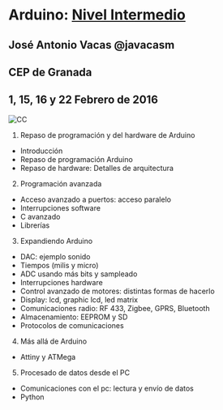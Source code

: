 # Arduino: [Nivel Intermedio](https://www.juntadeandalucia.es/educacion/seneca/seneca/jsp/gestionactividades/DetActForPub.jsp?X_EDIACTFOR=159721)


## José Antonio Vacas @javacasm
## CEP de Granada


## 1, 15, 16 y 22  Febrero de 2016

![CC](https://licensebuttons.net/l/by-sa/3.0/88x31.png)

1. Repaso de programación y del hardware de Arduino
  * Introducción
  * Repaso de programación Arduino
  * Repaso de hardware: Detalles de arquitectura
2. Programación avanzada
  * Acceso avanzado a puertos: acceso paralelo
  * Interrupciones software
  * C avanzado
  * Librerías
3. Expandiendo Arduino
  * DAC: ejemplo sonido
  * Tiempos (milis y micro)
  * ADC usando más bits y sampleado
  * Interrupciones hardware
  * Control avanzado de motores: distintas formas de hacerlo
  * Display: lcd, graphic lcd, led matrix
  * Comunicaciones radio: RF 433, Zigbee, GPRS, Bluetooth
  * Almacenamiento: EEPROM y SD
  * Protocolos de comunicaciones
4. Más allá de Arduino
  * Attiny y ATMega
5. Procesado de datos desde el PC
  * Comunicaciones con el pc: lectura y envío de datos
  * Python
